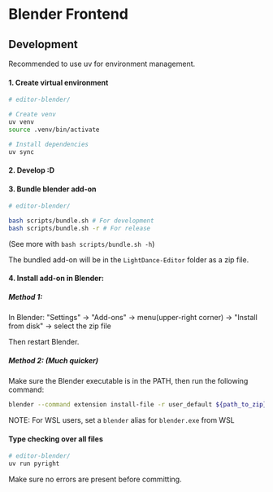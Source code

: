 # Blender Frontend

## Development

Recommended to use uv for environment management.

#### 1. Create virtual environment

```bash
# editor-blender/

# Create venv
uv venv
source .venv/bin/activate

# Install dependencies
uv sync
```

#### 2. Develop :D

#### 3. Bundle blender add-on

```bash
# editor-blender/

bash scripts/bundle.sh # For development
bash scripts/bundle.sh -r # For release
```
(See more with `bash scripts/bundle.sh -h`)

The bundled add-on will be in the `LightDance-Editor` folder as a zip file.

#### 4. Install add-on in Blender:

##### Method 1:
In Blender:
"Settings" -> "Add-ons" -> menu(upper-right corner) -> "Install from disk" -> select the zip file

Then restart Blender.

##### Method 2: (Much quicker)
Make sure the Blender executable is in the PATH, then run the following command:
```bash
blender --command extension install-file -r user_default ${path_to_zip}
```
NOTE: For WSL users, set a `blender` alias for  `blender.exe` from WSL


#### Type checking over all files

```bash
# editor-blender/
uv run pyright
```
Make sure no errors are present before committing.
